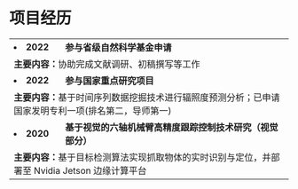 # 项目经历
<!-- * **2022 &nbsp;&nbsp;&nbsp;&nbsp;&nbsp;&nbsp;&nbsp;&nbsp;&nbsp;&nbsp;&nbsp;&nbsp;&nbsp;&nbsp;&nbsp;&nbsp;参与省级自然科学基金申请**  
  主要内容：协助完成文献调研、初稿撰写等工作

* **2021-2022 &nbsp;&nbsp;&nbsp;&nbsp;&nbsp;&nbsp;&nbsp;参与国家重点研究项目**  
  主要内容：基于时间序列数据挖掘技术进行辐照度预测分析；已申请国家发明专利一项(排名第二，导师第一)

* **2020 &nbsp;&nbsp;&nbsp;&nbsp;&nbsp;&nbsp;&nbsp;&nbsp;&nbsp;&nbsp;&nbsp;&nbsp;&nbsp;&nbsp;&nbsp;&nbsp;基于视觉的六轴机械臂高精度跟踪控制技术研究（视觉部分）**  
  主要内容：基于目标检测算法实现抓取物体的实时识别与定位，并部署至 Nvidia Jetson 边缘计算平台 -->
<table frame=void rules=none>
    <tr>
        <td><li><b> 2022</b></li></td>
        <td><b>参与省级自然科学基金申请</b></td>
    </tr>
    <tr>
        <td colspan=2><b> 主要内容：</b>协助完成文献调研、初稿撰写等工作</td>
    </tr>
        <tr>
        <td><li><b> 2022</b></li></td>
        <td><b>参与国家重点研究项目</b></td>
    </tr>
    <tr>
        <td colspan=2><b> 主要内容：</b>基于时间序列数据挖掘技术进行辐照度预测分析；已申请国家发明专利一项(排名第二，导师第一)</td>
    </tr>
    </tr>
        <tr>
        <td><li><b> 2020</b></li></td>
        <td><b>基于视觉的六轴机械臂高精度跟踪控制技术研究（视觉部分）</b></td>
    </tr>
    <tr>
        <td colspan=2><b> 主要内容：</b>基于目标检测算法实现抓取物体的实时识别与定位，并部署至 Nvidia Jetson 边缘计算平台</td>
    </tr>
</table>